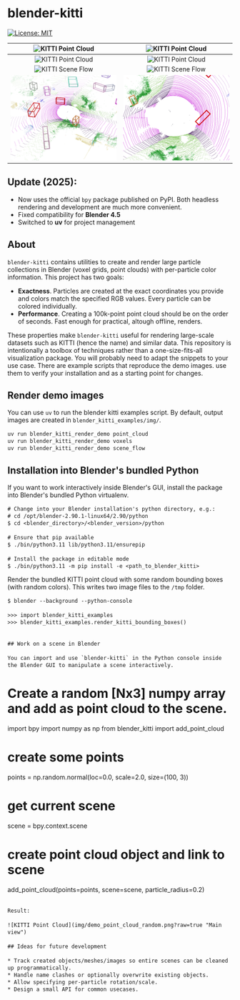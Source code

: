 # blender-kitti

[![License: MIT](https://img.shields.io/badge/license-MIT-blue.svg)](LICENSE)

| ![KITTI Point Cloud](img/blender_kitti_render_point_cloud_main.png?raw=true "Main view") |![KITTI Point Cloud](img/blender_kitti_render_point_cloud_top.png?raw=true "Top view") |
|:-------------------------:|:-------------------------:|
| ![KITTI Point Cloud](img/blender_kitti_render_voxels_main.png?raw=true "Main view voxels") |![KITTI Point Cloud](img/blender_kitti_render_voxels_top.png?raw=true "Top view voxels") |
| ![KITTI Scene Flow](img/blender_kitti_render_scene_flow_main.png?raw=true "Main view scene flow") |![KITTI Scene Flow](img/blender_kitti_render_scene_flow_top.png?raw=true "Top view scene flow") |
| ![KITTI Bounding Boxes](img/blender_kitti_render_boxes_main.png?raw=true "Main view boxes") |![KITTI Bounding Boxes](img/blender_kitti_render_boxes_top.png?raw=true "Top view bounding boxes") |

## Update (2025):
* Now uses the official `bpy` package published on PyPI. Both headless rendering and development are much more convenient.
* Fixed compatibility for **Blender 4.5**
* Switched to **uv** for project management

## About

`blender-kitti` contains utilities to create and render large particle collections in Blender (voxel grids, point clouds) with per-particle color information.
This project has two goals:
* **Exactness**. Particles are created at the exact coordinates you provide and colors match the specified RGB values. Every particle can be colored individually.
* **Performance**. Creating a 100k-point point cloud should be on the order of seconds. Fast enough for practical, altough offline, renders.

These properties make `blender-kitti` useful for rendering large-scale datasets such as KITTI (hence the name) and similar data. This repository is intentionally a toolbox of techniques rather than a one-size-fits-all visualization package. You will probably need to adapt the snippets to your use case.
There are example scripts that reproduce the demo images. use them to verify your installation and as a starting point for changes.

## Render demo images

You can use `uv` to run the blender kitti examples script.
By default, output images are created in `blender_kitti_examples/img/`.
```
uv run blender_kitti_render_demo point_cloud
uv run blender_kitti_render_demo voxels
uv run blender_kitti_render_demo scene_flow
```

## Installation into Blender's bundled Python
If you want to work interactively inside Blender's GUI, install the package into Blender's bundled Python virtualenv.
```
# Change into your Blender installation's python directory, e.g.:
# cd /opt/blender-2.90.1-linux64/2.90/python
$ cd <blender_directory>/<blender_version>/python

# Ensure that pip available
$ ./bin/python3.11 lib/python3.11/ensurepip

# Install the package in editable mode
$ ./bin/python3.11 -m pip install -e <path_to_blender_kitti>

```

Render the bundled KITTI point cloud with some random bounding boxes (with random colors). This writes two image files to the `/tmp` folder.

```
$ blender --background --python-console

>>> import blender_kitti_examples
>>> blender_kitti_examples.render_kitti_bounding_boxes()


## Work on a scene in Blender

You can import and use `blender-kitti` in the Python console inside the Blender GUI to manipulate a scene interactively.

```
# Create a random [Nx3] numpy array and add as point cloud to the scene.
import bpy
import numpy as np
from blender_kitti import add_point_cloud

# create some points
points = np.random.normal(loc=0.0, scale=2.0, size=(100, 3))

# get current scene
scene = bpy.context.scene

# create point cloud object and link to scene
add_point_cloud(points=points, scene=scene, particle_radius=0.2)
```

Result:

![KITTI Point Cloud](img/demo_point_cloud_random.png?raw=true "Main view")

## Ideas for future development

* Track created objects/meshes/images so entire scenes can be cleaned up programmatically.
* Handle name clashes or optionally overwrite existing objects.
* Allow specifying per-particle rotation/scale.
* Design a small API for common usecases.
